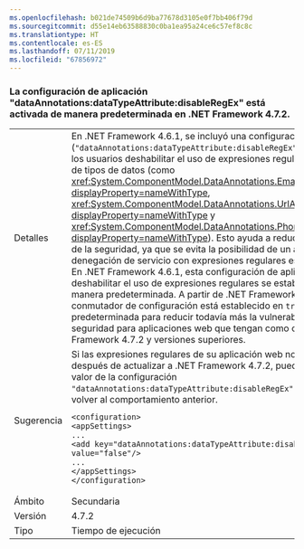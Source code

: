 ```yaml
---
ms.openlocfilehash: b021de74509b6d9ba77678d3105e0f7bb406f79d
ms.sourcegitcommit: d55e14eb63588830c0ba1ea95a24ce6c57ef8c8c
ms.translationtype: HT
ms.contentlocale: es-ES
ms.lasthandoff: 07/11/2019
ms.locfileid: "67856972"
---
```

### <a name="dataannotationsdatatypeattributedisableregex-app-setting-is-on-by-default-in-net-framework-472"></a>La configuración de aplicación "dataAnnotations:dataTypeAttribute:disableRegEx" está activada de manera predeterminada en .NET Framework 4.7.2.

|   |   |
|---|---|
|Detalles|En .NET Framework 4.6.1, se incluyó una configuración de aplicación (<code>&quot;dataAnnotations:dataTypeAttribute:disableRegEx&quot;</code>) que permite a los usuarios deshabilitar el uso de expresiones regulares en atributos de tipos de datos (como <xref:System.ComponentModel.DataAnnotations.EmailAddressAttribute?displayProperty=nameWithType>, <xref:System.ComponentModel.DataAnnotations.UrlAttribute?displayProperty=nameWithType> y <xref:System.ComponentModel.DataAnnotations.PhoneAttribute?displayProperty=nameWithType>). Esto ayuda a reducir la vulnerabilidad de la seguridad, ya que se evita la posibilidad de un ataque por denegación de servicio con expresiones regulares específicas.<br/>En .NET Framework 4.6.1, esta configuración de aplicación para deshabilitar el uso de expresiones regulares se estableció en <code>false</code> de manera predeterminada. A partir de .NET Framework 4.7.2, este conmutador de configuración está establecido en <code>true</code> de manera predeterminada para reducir todavía más la vulnerabilidad de la seguridad para aplicaciones web que tengan como objetivo .NET Framework 4.7.2 y versiones superiores.|
|Sugerencia|Si las expresiones regulares de su aplicación web no funcionan después de actualizar a .NET Framework 4.7.2, puede actualizar el valor de la configuración <code>&quot;dataAnnotations:dataTypeAttribute:disableRegEx&quot;</code> a <code>false</code> para volver al comportamiento anterior.<pre><code class="lang-xml">&lt;configuration&gt;&#13;&#10;&lt;appSettings&gt;&#13;&#10;...&#13;&#10;&lt;add key=&quot;dataAnnotations:dataTypeAttribute:disableRegEx&quot; value=&quot;false&quot;/&gt;&#13;&#10;...&#13;&#10;&lt;/appSettings&gt;&#13;&#10;&lt;/configuration&gt;&#13;&#10;</code></pre>|
|Ámbito|Secundaria|
|Versión|4.7.2|
|Tipo|Tiempo de ejecución|

